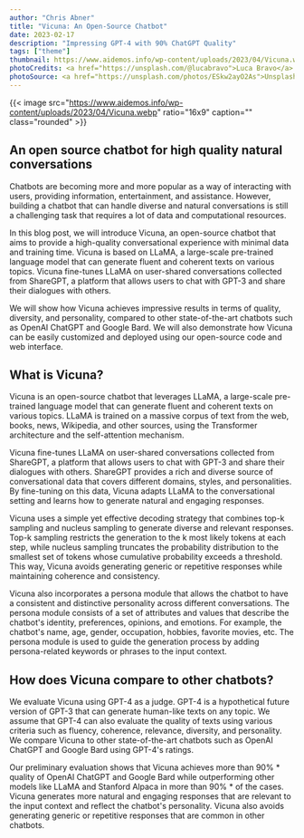 ```yaml
---
author: "Chris Abner"
title: "Vicuna: An Open-Source Chatbot"
date: 2023-02-17
description: "Impressing GPT-4 with 90% ChatGPT Quality"
tags: ["theme"]
thumbnail: https://www.aidemos.info/wp-content/uploads/2023/04/Vicuna.webp
photoCredits: <a href="https://unsplash.com/@lucabravo">Luca Bravo</a>
photoSource: <a href="https://unsplash.com/photos/ESkw2ayO2As">Unsplash</a>
---
```


{{< image src="https://www.aidemos.info/wp-content/uploads/2023/04/Vicuna.webp" ratio="16x9" caption="" class="rounded" >}}

##  An open source chatbot for high quality natural conversations

Chatbots are becoming more and more popular as a way of interacting with users, providing information, entertainment, and assistance. However, building a chatbot that can handle diverse and natural conversations is still a challenging task that requires a lot of data and computational resources.

In this blog post, we will introduce Vicuna, an open-source chatbot that aims to provide a high-quality conversational experience with minimal data and training time. Vicuna is based on LLaMA, a large-scale pre-trained language model that can generate fluent and coherent texts on various topics. Vicuna fine-tunes LLaMA on user-shared conversations collected from ShareGPT, a platform that allows users to chat with GPT-3 and share their dialogues with others.

We will show how Vicuna achieves impressive results in terms of quality, diversity, and personality, compared to other state-of-the-art chatbots such as OpenAI ChatGPT and Google Bard. We will also demonstrate how Vicuna can be easily customized and deployed using our open-source code and web interface.

## What is Vicuna?

Vicuna is an open-source chatbot that leverages LLaMA, a large-scale pre-trained language model that can generate fluent and coherent texts on various topics. LLaMA is trained on a massive corpus of text from the web, books, news, Wikipedia, and other sources, using the Transformer architecture and the self-attention mechanism.

Vicuna fine-tunes LLaMA on user-shared conversations collected from ShareGPT, a platform that allows users to chat with GPT-3 and share their dialogues with others. ShareGPT provides a rich and diverse source of conversational data that covers different domains, styles, and personalities. By fine-tuning on this data, Vicuna adapts LLaMA to the conversational setting and learns how to generate natural and engaging responses.

Vicuna uses a simple yet effective decoding strategy that combines top-k sampling and nucleus sampling to generate diverse and relevant responses. Top-k sampling restricts the generation to the k most likely tokens at each step, while nucleus sampling truncates the probability distribution to the smallest set of tokens whose cumulative probability exceeds a threshold. This way, Vicuna avoids generating generic or repetitive responses while maintaining coherence and consistency.

Vicuna also incorporates a persona module that allows the chatbot to have a consistent and distinctive personality across different conversations. The persona module consists of a set of attributes and values that describe the chatbot's identity, preferences, opinions, and emotions. For example, the chatbot's name, age, gender, occupation, hobbies, favorite movies, etc. The persona module is used to guide the generation process by adding persona-related keywords or phrases to the input context.




## How does Vicuna compare to other chatbots?

We evaluate Vicuna using GPT-4 as a judge. GPT-4 is a hypothetical future version of GPT-3 that can generate human-like texts on any topic. We assume that GPT-4 can also evaluate the quality of texts using various criteria such as fluency, coherence, relevance, diversity, and personality. We compare Vicuna to other state-of-the-art chatbots such as OpenAI ChatGPT and Google Bard using GPT-4's ratings.

Our preliminary evaluation shows that Vicuna achieves more than 90% * quality of OpenAI ChatGPT and Google Bard while outperforming other models like LLaMA and Stanford Alpaca in more than 90% * of the cases. Vicuna generates more natural and engaging responses that are relevant to the input context and reflect the chatbot's personality. Vicuna also avoids generating generic or repetitive responses that are common in other chatbots.




